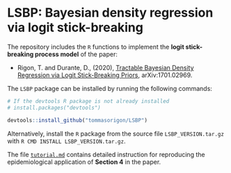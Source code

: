 # LSBP: Bayesian density regression via logit stick-breaking

The repository includes the `R` functions to implement the **logit stick-breaking process model** of the paper:

* Rigon, T. and Durante, D., (2020), [Tractable Bayesian Density Regression via Logit Stick-Breaking Priors](https://arxiv.org/abs/1701.02969), arXiv:1701.02969.

The `LSBP` package can be installed by running the following commands:

```R
# If the devtools R package is not already installed
# install.packages("devtools")

devtools::install_github("tommasorigon/LSBP")
```

Alternatively, install the `R` package from the source file `LSBP_VERSION.tar.gz` with `R CMD INSTALL LSBP_VERSION.tar.gz`. 

The file [`tutorial.md`](https://github.com/tommasorigon/LSBP/blob/master/Tutorial/tutorial.md) contains detailed instruction for reproducing the epidemiological application of **Section 4** in the paper.
